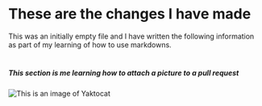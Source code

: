 # <h1> These are the changes I have made 
This was an initially empty file and I have written the following information as part of my learning of how to use markdowns.

# <h5> This section is me learning how to attach a picture to a pull request
![ This is an image of Yaktocat ](https://octodex.github.com/images/yaktocat.png)
